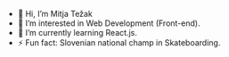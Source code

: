 - 👋 Hi, I’m Mitja Težak
- 👀 I’m interested in Web Development (Front-end).
- 🌱 I’m currently learning React.js.
- ⚡ Fun fact: Slovenian national champ in Skateboarding.

<!---
MitjaTez/MitjaTez is a ✨ special ✨ repository because its `README.md` (this file) appears on your GitHub profile.
You can click the Preview link to take a look at your changes.
--->
